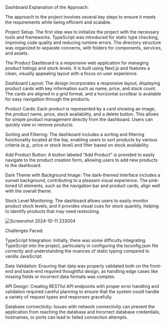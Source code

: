 Dashboard 
Explanation of the Approach:

The approach to the project involves several key steps to ensure it meets the requirements while being efficient and scalable.

Project Setup: The first step was to initialize the project with the necessary tools and frameworks. TypeScript was introduced for static type checking, improving code quality and reducing runtime errors. The directory structure was organized to separate concerns, with folders for components, services, and assets.

The Product Dashboard is a responsive web application for managing product listings and stock levels. It is built using Next.js and features a clean, visually appealing layout with a focus on user experience.

Dashboard Layout: The design incorporates a responsive layout, displaying product cards with key information such as name, price, and stock count. The cards are aligned in a grid format, and a horizontal scrollbar is available for easy navigation through the products.

Product Cards: Each product is represented by a card showing an image, the product name, price, stock availability, and a delete button. This allows for simple product management directly from the dashboard. Users can quickly view or remove products.

Sorting and Filtering: The dashboard includes a sorting and filtering functionality located at the top, enabling users to sort products by various criteria (e.g., price or stock level) and filter based on stock availability.

Add Product Button: A button labeled "Add Product" is provided to easily navigate to the product creation form, allowing users to add new products to the dashboard.

Dark Theme with Background Image: The dark-themed interface includes a sunset background, contributing to a pleasant visual experience. The pink-toned UI elements, such as the navigation bar and product cards, align well with the overall theme.

Stock Level Monitoring: The dashboard allows users to easily monitor product stock levels, and it provides visual cues for stock quantity, helping to identify products that may need restocking.

![Screenshot 2024-10-11 233004](https://github.com/user-attachments/assets/2fe3580a-f0ea-48ec-8805-ce64a7c6f97c)
		
Challenges Faced:

TypeScript Integration: Initially, there was some difficulty integrating TypeScript into the project, particularly in configuring the tsconfig.json file correctly and understanding the nuances of static typing compared to vanilla JavaScript.

Data Validation: Ensuring that data was properly validated both on the front-end and back-end required thoughtful design, as handling edge cases like missing fields or incorrect data formats was complex.

API Design: Creating RESTful API endpoints with proper error handling and validation required careful planning to ensure that the system could handle a variety of request types and responses gracefully.

Database connectivity: Issues with network connectivity can prevent the application from reaching the database and Incorrect database credentials, hostnames, or ports can lead to failed connection attempts.


